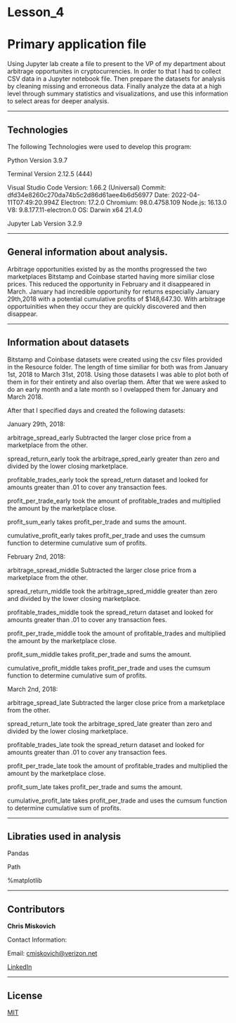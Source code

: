 # Lesson_4
# Primary application file

Using Jupyter lab create a file to present to the VP of my department about arbitrage opportunites in cryptocurrencies.  In order to that I had to collect CSV data in a Jupyter notebook file. Then prepare the datasets for analysis by cleaning missing and erroneous data. Finally analyze the data at a high level through summary statistics and visualizations, and use this information to select areas for deeper analysis. 

---

## Technologies

The following Technologies were used to develop this program:

Python 
    Version 3.9.7

Terminal
    Version 2.12.5 (444)

Visual Studio Code
    Version: 1.66.2 (Universal)
    Commit: dfd34e8260c270da74b5c2d86d61aee4b6d56977
    Date: 2022-04-11T07:49:20.994Z
    Electron: 17.2.0
    Chromium: 98.0.4758.109
    Node.js: 16.13.0
    V8: 9.8.177.11-electron.0
    OS: Darwin x64 21.4.0
    
Jupyter Lab 
    Version 3.2.9

---

## General information about analysis.

Arbitrage opportunities existed by as the months progressed the two marketplaces Bitstamp and Coinbase started having more similiar close prices.  This reduced the opportunity in February and it disappeared in March.  January had incredible opportunity for returns especially January 29th,2018 with a potential cumulative profits of $148,647.30.   With arbitrage opportuinities when they occur they are quickly discovered and then disappear.


---

## Information about datasets

Bitstamp and Coinbase datasets were created using the csv files provided in the Resource folder.  The length of time similiar for both was from January 1st, 2018 to March 31st, 2018.  Using those datasets I was able to plot both of them in for their entirety and also overlap them.  After that we were asked to do an early month and a late month so I ovelapped them for January and March 2018.

After that I specified days and created the following datasets:

January 29th, 2018:

arbitrage_spread_early Subtracted the larger close price from a marketplace from the other.

spread_return_early took the arbitrage_spred_early greater than zero and divided by the lower closing marketplace.

profitable_trades_early took the spread_return dataset and looked for amounts greater than .01 to cover any transaction fees.

profit_per_trade_early took the amount of profitable_trades and multiplied the amount by the marketplace close.

profit_sum_early takes profit_per_trade and sums the amount.

cumulative_profit_early takes profit_per_trade and uses the cumsum function to determine cumulative sum of profits.

February 2nd, 2018:

arbitrage_spread_middle Subtracted the larger close price from a marketplace from the other.

spread_return_middle took the arbitrage_spred_middle greater than zero and divided by the lower closing marketplace.

profitable_trades_middle took the spread_return dataset and looked for amounts greater than .01 to cover any transaction fees.

profit_per_trade_middle took the amount of profitable_trades and multiplied the amount by the marketplace close.

profit_sum_middle takes profit_per_trade and sums the amount.

cumulative_profit_middle takes profit_per_trade and uses the cumsum function to determine cumulative sum of profits.


March 2nd, 2018:

arbitrage_spread_late Subtracted the larger close price from a marketplace from the other.

spread_return_late took the arbitrage_spred_late greater than zero and divided by the lower closing marketplace.

profitable_trades_late took the spread_return dataset and looked for amounts greater than .01 to cover any transaction fees.

profit_per_trade_late took the amount of profitable_trades and multiplied the amount by the marketplace close.

profit_sum_late takes profit_per_trade and sums the amount.

cumulative_profit_late takes profit_per_trade and uses the cumsum function to determine cumulative sum of profits.


---

## Libraties used in analysis

Pandas

Path

%matplotlib

---

## Contributors


**Chris Miskovich**

Contact Information:

Email: cmiskovich@verizon.net

[LinkedIn](https://www.linkedin.com/in/christopher-miskovich-9a61b0234/) 

---

## License

[MIT](/license.txt)
